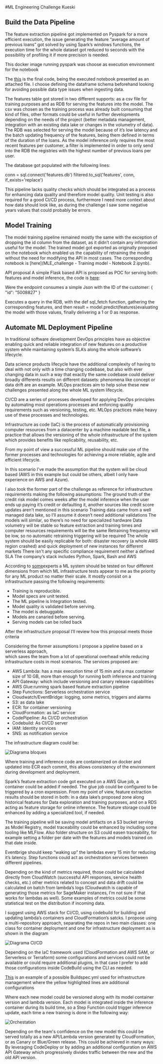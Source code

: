 #ML Engineering Challenge Kueski
## Build the Data Pipeline

The feature extraction pipeline got implemented on Pyspark for a more efficient execution, the issue generating the feature “average amount of previous loans” got solved by using Spark’s windows functions, the execution time for the whole dataset got reduced to seconds with the possibility of profiling it if more precision is needed.

This docker image running pyspark was choose as execution environment for the notebook

The [this](ML_Challenge.ipynb) is the final code, being the executed notebook presented as an attached file. I choose defining the dataframe schema beforehand looking for avoiding possible data type issues when ingesting data.

The features table got stored in two different supports: as a csv file for training purposes and as RDB for serving the features into the model. The csv was chosen as the training process was already built consuming that kind of files, other formats could be useful in further developments depending on the needs of the project (better metadata management, integration with an existing data lake or changes in the volumetry of data).
The RDB was selected for serving the model because of it’s low latency and the batch updating frequency of the features, being them defined in terms of the duration of the loans.
As the model inference only requires the most recent features per customer, a filter is implemented in order to only send into the RDB the registries with the highest number of previous loans per user.

The database got populated with the following lines:

conn = sql.connect('features.db')
filtered.to_sql('features', conn, if_exists='replace')

This pipeline lacks quality checks which should be integrated as a process for enhancing data quality and therefore model quality. Unit testing is also required for a good CI/CD process, furthermore I need more context about how data should look like, as during the challenge I saw some negative years values that could probably be errors.

## Model Training
The model training pipeline remained mostly the same with the exception of dropping the id column from the dataset, as it didn’t contain any information useful for the model. The trained model got exported as originally proposed on the notebook which enabled us the capability of retraining the model without the need for modifying the API in most cases. The corresponding notebook is [here](MLE_challenge - Training model - Notebook 2.ipynb).

API proposal
A simple Flask based API is proposed as POC for serving both: features and model inference, the code is [here](API-features.py):

Were the endpoint consumes a simple Json with the ID of the customer:
{
    "id": "5008827"
}

Executes a query in the RDB, with the def sql_fetch function, gathering the corresponding features, and then result = model.predict(features)evaluating the model with those values, finally delivering a 1 or 0 as response.

## Automate ML Deployment Pipeline 

In traditional software development DevOps principles have as objective enabling quick and reliable integration of new features on a productive system while maintaining system’s SLA’s along the whole software’s lifecycle.

Data science products lifecycle have the additional complexity of having to deal with not only with a time changing codebase, but also with ever changing data in such a way that exactly the same codebase could deliver broadly differents results on different datasets: phenomena like concept or data drift are an example. MLOps practices aim to help solve these new challenges presented along the whole ML system lifecycle.

CI/CD are a series of processes developed for applying DevOps principles by automating most operations processes and enforcing quality requirements such as versioning, testing, etc. MLOps practices make heavy use of these processes and technologies.

Infrastructure as code (IaC) is the process of automatically provisioning computer resources  from a datacenter by a machine readable text file, a practice that allows the versioning of the whole infrastructure of the system which provides benefits like replicability, reusability, etc.

From my point of view a successful ML pipeline should make use of the former processes and technologies for achieving a more reliable, agile and efficient lifecycle.

In this scenario I’ve made the assumption that the system will be cloud based (AWS in this example but could be others, albeit I only have experience on AWS and Azure).

I also took the former part of the challenge as reference for infrastructure requirements making the following assumptions:
The ground truth of the credit risk model comes weeks after the model inference when the user ends up paying it’s credit or defaulting it, another sources like credit score updates aren’t mentioned in this scenario
Training data came from a well managed data lake, so I’ll assume it doesn’t need additional validations
The models will similar, so there’s no need for specialized hardware
Data volumetry will be stable so feature extraction and training times and computer resources requirements will be the same
Retraining frequency will be low, so no automatic retraining triggering will be required
The whole system should be easily replicable for both: disaster recovery (a whole AWS region crashed) and quick deployment of new instances for different markets
There isn’t any specific compliance requirement neither a defined SLA
The company’s stack includes Python, Spark, Bash and AWS 

According to [some](https://storage.googleapis.com/pub-tools-public-publication-data/pdf/aad9f93b86b7addfea4c419b9100c6cdd26cacea.pdf)experts a ML system should be tested on four different dimensions from which ML infrastructure tests appear to me as the priority for any ML product no matter their scale.
It mostly consist on a infrastructure passing the following requirements:

- Training is reproducible. 
- Model specs are unit tested. 
- The ML pipeline is Integration tested. 
- Model quality is validated before serving. 
- The model is debuggable. 
- Models are canaried before serving. 
- Serving models can be rolled back

After the infrastructure proposal I’ll review how this proposal meets those criteria

Considering the former assumptions I propose a pipeline based on a serverless approach,  
which saves the team from a lot of operational overhead while reducing infrastructure costs in most scenarios.
The services proposed are:

- AWS Lambda: has a max execution time of 15 min and a max container size of 10 GB, more than enough for running both inference and training
- API Gateway: which include versioning and canary release capabilities
- AWS Glue:running spark based feature extraction pipeline
- Step Functions: Serverless orchestration service 
- Cloudwatch/EventBridge: logging, some metrics, triggers and alarms
- S3: as data lake
- ECR: for container versioning
- CloudFormation: as IaC service
- CodePipeline: As CI/CD orchestration
- Codebuild: As CI/CD server
- IAM: Identity services
- SNS: as notification service

The infrastructure diagram could be:

![Diagrama bloques](https://github.com/Fercho120/Kueski_Challenge/blob/main/Diagrama%20en%20blanco%20-%20P%C3%A1gina%201%20(7).jpeg)

Where training and inference code are containerized on docker and updated into ECR each commit, this allows consistency of the environment during development and deployment.

Spark’s feature extraction code got executed on a AWS Glue job, a container could be added if needed. The glue job could be configured to be triggered by a cron expression. From my point of view, feature extraction results should be stored in both: in a data lake’s proposed zone along historical features for Data exploration and training purposes, and on a RDS acting as feature storage for online inference. The feature storage could be enhanced by adding a specialized tool, if needed.

The training pipeline will be saving model artifacts on a S3 bucket serving as Model Registry, model traceability could be enhanced by including some tooling like MLFlow. Also folder structure on S3 could easen traceability, for example setting a folder per date with the features and models trained on that date inside.

Eventbrige should keep “waking up” the lambdas every 15 min for reducing it’s latency. Step functions could act as orchestration services between different pipelines.

Depending on the kind of metrics required, those could be calculated directly from CloudWatch (successful API responses, service health checks, etc.) other metrics related to concept and data drift could be calculated on batch from lambda’s logs (Cloudwatch is capable of generating those metrics for SageMaker instances, I’m not sure if that works for lambdas as well). Some examples of metrics could be some statistical test on the distribution if incoming data.

I suggest using AWS stack for CI/CD, using codebuild for building and updating lambda’s containers and CloudFormation’s satcks. I propose using a multi-repository approach, separating the repos in two main classes: one class for container deployment and one for infrastructure deployment as is shown in the diagram

![Diagrama CI/CD](https://github.com/Fercho120/Kueski_Challenge/blob/main/Diagrama%20en%20blanco%20-%20P%C3%A1gina%201%20(3).jpeg)

Depending on the IaC framework used (CloudFormation and AWS SAM, or Serverless or Terraform) some configurations and services could not be available or could require additional plugins, in that case I prefer to add those configurations inside CodeBuild using the CLI as needed.

[This](buildspec-example.yml) is an example of a possible Buildspec.yml used for infrastructure management where the yellow highlighted lines are additional configurations 

Where each new model could be versioned along with its model container version and lambda version. Each model is integrated inside the inference container during its build time, so a Step Function could trigger inference update, each time a new training is done in the following way:

![Orchestation](https://github.com/Fercho120/Kueski_Challenge/blob/main/Diagrama%20en%20blanco%20-%20P%C3%A1gina%201%20(4).jpeg)

Depending on the team's confidence on the new model this could be served totally as a new API/Lambda version generated by CloudFormation, or as Canary or Blue/Green release. This could be achieved in many ways: By leveraging CodeDeploy or by adding an additional configuration on AWS API Gateway which progressively divides traffic between the new and the old API version.

